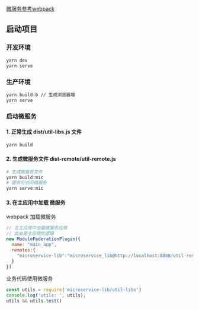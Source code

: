 [微服务参考webpack](https://github.com/anderlaw/react-webpack-MF)



## 启动项目

### 开发环境
```sh
yarn dev
yarn serve
```


### 生产环境
```sh
yarn build:b // 生成浏览器端
yarn serve
```




###  启动微服务

#### 1. 正常生成 dist/util-libs.js 文件
```sh
yarn build
```



####  2. 生成微服务文件 dist-remote/util-remote.js
```sh
# 生成微服务文件
yarn build:mic
# 提供可访问微服务
yarn serve:mic
```


#### 3. 在主应用中加载 微服务

webpack 加载微服务
```javascript
// 在主应用中加载微服务应用
// 此处是主应用的逻辑
new ModuleFederationPlugin({
  name: "main_app",
  remotes:{
    "microservice-lib":"microservice_lib@http://localhost:8888/util-remote.js"
  }
})

```



业务代码使用微服务
```js
const utils = require('microservice-lib/util-libs')
console.log('utils: ', utils);
utils && utils.test()

```